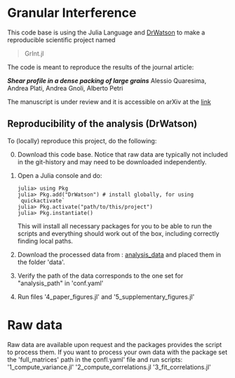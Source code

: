 # Granular Interference

This code base is using the Julia Language and [DrWatson](https://juliadynamics.github.io/DrWatson.jl/stable/)
to make a reproducible scientific project named
> GrInt.jl

The code is meant to reproduce the results of the journal article:

___Shear profile in a dense packing of large grains___
Alessio Quaresima, Andrea Plati, Andrea Gnoli, Alberto Petri

The manuscript is under review and it is accessible on arXiv at the [link](https://arxiv.org/abs/2401.10062)


## Reproducibility of the analysis (DrWatson)
To (locally) reproduce this project, do the following:

0. Download this code base. Notice that raw data are typically not included in the
   git-history and may need to be downloaded independently.
1. Open a Julia console and do:
   ```
   julia> using Pkg
   julia> Pkg.add("DrWatson") # install globally, for using `quickactivate`
   julia> Pkg.activate("path/to/this/project")
   julia> Pkg.instantiate()
   ```
   This will install all necessary packages for you to be able to run the scripts and everything should work out of the box, including correctly finding local paths.

2. Download the processed data from : [analysis_data](https://owncloud.gwdg.de/index.php/s/ionezChYGMKuASM) and placed them in the folder 'data'.
3. Verify the path of the data corresponds to the one set for "analysis_path" in 'conf.yaml'

4. Run files '4_paper_figures.jl' and '5_supplementary_figures.jl'


# Raw data

Raw data are available upon request and the packages provides the script to process them. 
If you want to process your own data with the package set the 'full_matrices' path in the çonfl.yaml' file and run scripts: 
   '1_compute_variance.jl' 
   '2_compute_correlations.jl 
   '3_fit_correlations.jl'
   
 

